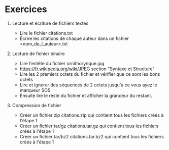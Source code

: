 # Exercices
1) Lecture et écriture de fichiers textes
    - Lire le fichier citations.txt
    - Écrire les citations de chaque auteur dans un fichier <nom_de_l_auteur>.txt

2) Lecture de fichier binaire 
   - Lire l'entête du fichier ornithorynque.jpg
   - https://fr.wikipedia.org/wiki/JPEG section "Syntaxe et Structure"
   - Lire les 2 premiers octets du fichier et vérifier que ce sont les bons octets
   - Lire et ignorer des séquences de 2 octets jusqu'à ce vous ayez le marqueur SOS
   - Ensuite lire le reste du fichier et afficher la grandeur du restant.

3) Compression de fichier
   - Créer un fichier zip citations.zip qui contient tous les fichiers créés à l'étape 1
   - Créer un fichier tar/gz citations.tar.gz qui contient tous les fichiers créés à l'étape 1
   - Créer un fichier tar/bz2 citations.tar.bz2 qui contient tous les fichiers créés à l'étape 1


